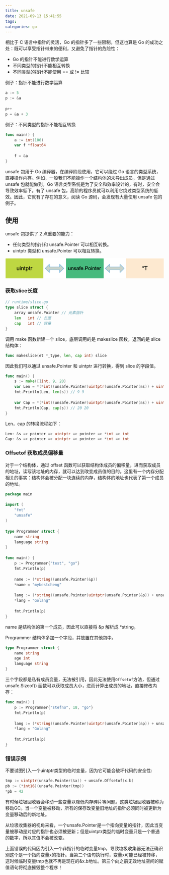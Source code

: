 ```yaml
---
title: unsafe
date: 2021-09-13 15:41:55
tags:
categories: go
---
```

相比于 C 语言中指针的灵活，Go 的指针多了一些限制。但这也算是 Go 的成功之处：既可以享受指针带来的便利，又避免了指针的危险性：

- Go 的指针不能进行数学运算
- 不同类型的指针不能相互转换
- 不同类型的指针不能使用 == 或 != 比较

例子：指针不能进行数学运算

```go
a := 5
p := &a

p++
p = &a + 3
```

例子：不同类型的指针不能相互转换

```go
func main() {
	a := int(100)
	var f *float64
	
	f = &a
}
```

unsafe 包用于 Go 编译器，在编译阶段使用，它可以绕过 Go 语言的类型系统，直接操作内存。例如，一般我们不能操作一个结构体的未导出成员，但是通过 unsafe 包就能做到。Go 语言类型系统是为了安全和效率设计的，有时，安全会导致效率低下。有了 unsafe 包，高阶的程序员就可以利用它绕过类型系统的低效。因此，它就有了存在的意义，阅读 Go 源码，会发现有大量使用 unsafe 包的例子。

## 使用

unsafe 包提供了 2 点重要的能力：

- 任何类型的指针和 unsafe.Pointer 可以相互转换。
- uintptr 类型和 unsafe.Pointer 可以相互转换。

![unsafe](https://raw.githubusercontent.com/com-wushuang/pics/main/unsafe.png)

### 获取slice长度

```go
// runtime/slice.go
type slice struct {
    array unsafe.Pointer // 元素指针
    len   int // 长度 
    cap   int // 容量
}
```

调用 make 函数新建一个 slice，底层调用的是 makeslice 函数，返回的是 slice 结构体：

```go
func makeslice(et *_type, len, cap int) slice
```

因此我们可以通过 unsafe.Pointer 和 uintptr 进行转换，得到 slice 的字段值。

```go
func main() {
	s := make([]int, 9, 20)
	var Len = *(*int)(unsafe.Pointer(uintptr(unsafe.Pointer(&s)) + uintptr(8)))
	fmt.Println(Len, len(s)) // 9 9

	var Cap = *(*int)(unsafe.Pointer(uintptr(unsafe.Pointer(&s)) + uintptr(16)))
	fmt.Println(Cap, cap(s)) // 20 20
}
```

Len，cap 的转换流程如下：

```go
Len: &s => pointer => uintptr => pointer => *int => int
Cap: &s => pointer => uintptr => pointer => *int => int
```

### Offsetof 获取成员偏移量

对于一个结构体，通过 offset 函数可以获取结构体成员的偏移量，进而获取成员的地址，读写该地址的内存，就可以达到改变成员值的目的。这里有一个内存分配相关的事实：结构体会被分配一块连续的内存，结构体的地址也代表了第一个成员的地址。

```go
package main

import (
	"fmt"
	"unsafe"
)

type Programmer struct {
	name string
	language string
}

func main() {
	p := Programmer{"test", "go"}
	fmt.Println(p)
	
	name := (*string)(unsafe.Pointer(&p))
	*name = "mybestcheng"

	lang := (*string)(unsafe.Pointer(uintptr(unsafe.Pointer(&p)) + unsafe.Offsetof(p.language)))
	*lang = "Golang"

	fmt.Println(p)
}
```

name 是结构体的第一个成员，因此可以直接将 &p 解析成 *string。

 Programmer 结构体多加一个字段，并放置在其他包中。

```go
type Programmer struct {
	name string
	age int
	language string
}
```

三个字段都是私有成员变量，无法被引用，因此无法使用`Offsetof`方法，但通过 unsafe.Sizeof() 函数可以获取成员大小，进而计算出成员的地址，直接修改内存：

```go
func main() {
	p := Programmer{"stefno", 18, "go"}
	fmt.Println(p)

	lang := (*string)(unsafe.Pointer(uintptr(unsafe.Pointer(&p)) + unsafe.Sizeof(int(0)) + unsafe.Sizeof(string(""))))
	*lang = "Golang"

	fmt.Println(p)
}
```

### 错误示例

不要试图引入一个uintptr类型的临时变量，因为它可能会破坏代码的安全性:

```go
tmp := uintptr(unsafe.Pointer(&x)) + unsafe.Offsetof(x.b)
pb := (*int16)(unsafe.Pointer(tmp))
*pb = 42
```

有时候垃圾回收器会移动一些变量以降低内存碎片等问题。这类垃圾回收器被称为移动GC。当一个变量被移动，所有的保存改变量旧地址的指针必须同时被更新为变量移动后的新地址。

从垃圾收集器的视角来看，一个unsafe.Pointer是一个指向变量的指针，因此当变量被移动是对应的指针也必须被更新；但是uintptr类型的临时变量只是一个普通的数字，所以其值不会被改变。

上面错误的代码因为引入一个非指针的临时变量tmp，导致垃圾收集器无法正确识别这个是一个指向变量x的指针。当第二个语句执行时，变量x可能已经被转移，这时候临时变量tmp也就不再是现在的&x.b地址。第三个向之前无效地址空间的赋值语句将彻底摧毁整个程序！